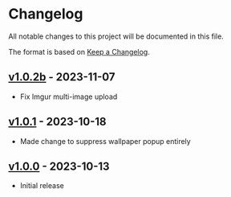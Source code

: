 # Changelog

All notable changes to this project will be documented in this file.

The format is based on [Keep a Changelog](https://keepachangelog.com/en/1.1.0/).

## [v1.0.2b] - 2023-11-07
- Fix Imgur multi-image upload

## [v1.0.1] - 2023-10-18
- Made change to suppress wallpaper popup entirely

## [v1.0.0] - 2023-10-13
- Initial release

[v1.0.2b]: https://github.com/JeffreyCA/Apollo-ImprovedCustomApi/compare/v1.0.1...v1.0.2b
[v1.0.1]: https://github.com/JeffreyCA/Apollo-ImprovedCustomApi/compare/v1.0.0...v1.0.1
[v1.0.0]: https://github.com/JeffreyCA/Apollo-ImprovedCustomApi/compare/v1.0.0

